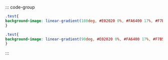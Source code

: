 

::: code-group



```css [上下]
.test{
background-image: linear-gradient(180deg, #E02020 0%, #FA6400 17%, #F7B500 33%, #6DD400 50%, #0091FF 67%, #6236FF 83%, #B620E0 100%);
}
```

```css [左右]
.test{
background-image: linear-gradient(90deg, #E02020 0%, #FA6400 17%, #F7B500 33%, #6DD400 50%, #0091FF 67%, #6236FF 83%, #B620E0 100%);
}
```

:::
